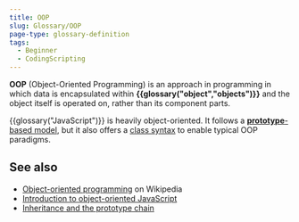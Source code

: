 ```yaml
---
title: OOP
slug: Glossary/OOP
page-type: glossary-definition
tags:
  - Beginner
  - CodingScripting
---
```


**OOP** (Object-Oriented Programming) is an approach in programming in which data is encapsulated within **{{glossary("object","objects")}}** and the object itself is operated on, rather than its component parts.

{{glossary("JavaScript")}} is heavily object-oriented. It follows a [**prototype**-based model](/en-US/docs/Web/JavaScript/Inheritance_and_the_prototype_chain), but it also offers a [class syntax](/en-US/docs/Web/JavaScript/Guide/Using_Classes) to enable typical OOP paradigms.

## See also

- [Object-oriented programming](https://en.wikipedia.org/wiki/Object-oriented_programming) on Wikipedia
- [Introduction to object-oriented JavaScript](/en-US/docs/Learn/JavaScript/Objects)
- [Inheritance and the prototype chain](/en-US/docs/Web/JavaScript/Inheritance_and_the_prototype_chain)

